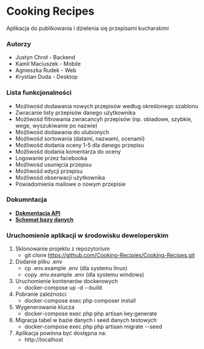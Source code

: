 

# Cooking Recipes

Aplikacja do publikowania i dzielenia się przepisami kucharskimi

### Autorzy

- Justyn Chroł - Backend
- Kamil Maciuszek - Mobile
- Agnieszka Rudek - Web
- Krystian Duda - Desktop

### Lista funkcjonalności

- Możliwośd dodawania nowych przepisów według określonego szablonu
- Zwracanie listy przepisów danego użytkownika
- Możliwośd filtrowania zwracancyh przepisów (np. obiadowe, szybkie, wege, wyszukiwanie po
   nazwie)
- Możliwośd dodawania do ulubionych
- Możliwośd sortowania (datami, nazwami, ocenami)
- Możliwośd dodania oceny 1-5 dla danego przepisu
- Możliwośd dodania komentarza do oceny
- Logowanie przez facebooka
- Możliwośd usunięcia przepisu
- Możliwośd edycji przepisu
- Możliwośd obserwacji użytkownika
- Powiadomienia mailowe o nowym przepisie

### Dokumntacja

- **[Dokmentacja API](https://app.swaggerhub.com/)**
- **[Schemat bazy danych](https://dbdiagram.io/d/6057d8ceecb54e10c33c86e0)**

### Uruchomienie aplikacji w środowisku deweloperskim

1. Sklonowanie projektu z repozytorium
    - git clone https://github.com/Cooking-Recipies/Cooking-Recipes.git
2. Dodanie pliku .env
    - cp .env.example .env (dla systemu linux)
    - copy .env.example .env (dla systemu windows)
3. Uruchomienie kontenerów dockerowych
    - docker-compose up -d --build
4. Pobranie zależności
    - docker-compose exec php composer install
5. Wygenerowanie klucza
    - docker-compose exec php php artisan key:generate
6. Migracja tabel w bazie danych i seed danych testowych
    - docker-compose exec php php artisan migrate --seed
7. Aplikacja powinna być dostępna na:
    - http://localhost
